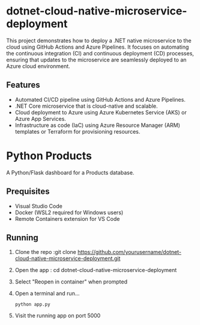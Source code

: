 # dotnet-cloud-native-microservice-deployment

This project demonstrates how to deploy a .NET native microservice to the cloud using GitHub Actions and Azure Pipelines. It focuses on automating the continuous integration (CI) and continuous deployment (CD) processes, ensuring that updates to the microservice are seamlessly deployed to an Azure cloud environment.

## Features

- Automated CI/CD pipeline using GitHub Actions and Azure Pipelines.
- .NET Core microservice that is cloud-native and scalable.
- Cloud deployment to Azure using Azure Kubernetes Service (AKS) or Azure App Services.
- Infrastructure as code (IaC) using Azure Resource Manager (ARM) templates or Terraform for provisioning resources.


# Python Products

A Python/Flask dashboard for a Products database.

## Prequisites

* Visual Studio Code
* Docker (WSL2 required for Windows users)
* Remote Containers extension for VS Code

## Running

1. Clone the repo :git clone https://github.com/yourusername/dotnet-cloud-native-microservice-deployment.git
2. Open the app : cd dotnet-cloud-native-microservice-deployment
3. Select "Reopen in container" when prompted 
2. Open a terminal and run...

    ```
    python app.py
    ```

3. Visit the running app on port 5000




